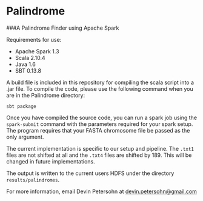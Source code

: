 # Palindrome
###A Palindrome Finder using Apache Spark

Requirements for use:

* Apache Spark 1.3
* Scala 2.10.4
* Java 1.6
* SBT 0.13.8

A build file is included in this repository for compiling the scala script into a .jar file. To compile the code, please use the following command when you are in the Palindrome directory:

`sbt package`

Once you have compiled the source code, you can run a spark job using the `spark-submit` command with the parameters required for your spark setup. The program requires that your FASTA chromosome file be passed as the only argument.

The current implementation is specific to our setup and pipeline. The `.txt1` files are not shifted at all and the `.txt4` files are shifted by 189. This will be changed in future implementations.

The output is written to the current users HDFS under the directory `results/palindromes`.

For more information, email Devin Petersohn at <devin.petersohn@gmail.com>